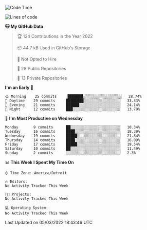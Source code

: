 <!--START_SECTION:waka-->
![Code Time](http://img.shields.io/badge/Code%20Time-48%20mins-blue)

![Lines of code](https://img.shields.io/badge/From%20Hello%20World%20I%27ve%20Written-84%20Thousand%20lines%20of%20code-blue)

**🐱 My GitHub Data** 

> 🏆 124 Contributions in the Year 2022
 > 
> 📦 44.7 kB Used in GitHub's Storage 
 > 
> 🚫 Not Opted to Hire
 > 
> 📜 28 Public Repositories 
 > 
> 🔑 13 Private Repositories  
 > 
**I'm an Early 🐤** 

```text
🌞 Morning    25 commits     ███████░░░░░░░░░░░░░░░░░░   28.74% 
🌆 Daytime    29 commits     ████████░░░░░░░░░░░░░░░░░   33.33% 
🌃 Evening    21 commits     ██████░░░░░░░░░░░░░░░░░░░   24.14% 
🌙 Night      12 commits     ███░░░░░░░░░░░░░░░░░░░░░░   13.79%

```
📅 **I'm Most Productive on Wednesday** 

```text
Monday       9 commits      ██░░░░░░░░░░░░░░░░░░░░░░░   10.34% 
Tuesday      16 commits     ████░░░░░░░░░░░░░░░░░░░░░   18.39% 
Wednesday    19 commits     █████░░░░░░░░░░░░░░░░░░░░   21.84% 
Thursday     14 commits     ████░░░░░░░░░░░░░░░░░░░░░   16.09% 
Friday       17 commits     █████░░░░░░░░░░░░░░░░░░░░   19.54% 
Saturday     10 commits     ██░░░░░░░░░░░░░░░░░░░░░░░   11.49% 
Sunday       2 commits      ░░░░░░░░░░░░░░░░░░░░░░░░░   2.3%

```


📊 **This Week I Spent My Time On** 

```text
⌚︎ Time Zone: America/Detroit

🔥 Editors: 
No Activity Tracked This Week

🐱‍💻 Projects: 
No Activity Tracked This Week

💻 Operating System: 
No Activity Tracked This Week

```


 Last Updated on 05/03/2022 18:43:46 UTC
<!--END_SECTION:waka-->